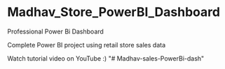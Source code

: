 # Madhav_Store_PowerBI_Dashboard
Professional Power Bi Dashboard

Complete Power BI project using retail store sales data 

Watch tutorial video on YouTube :)
"# Madhav-sales-PowerBi-dash" 

